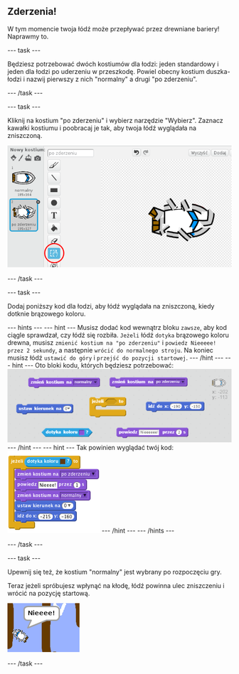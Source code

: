 ## Zderzenia!

W tym momencie twoja łódź może przepływać przez drewniane bariery! Naprawmy to.

\--- task \---

Będziesz potrzebować dwóch kostiumów dla łodzi: jeden standardowy i jeden dla łodzi po uderzeniu w przeszkodę. Powiel obecny kostium duszka-łodzi i nazwij pierwszy z nich "normalny" a drugi "po zderzeniu".

\--- /task \---

\--- task \---

Kliknij na kostium "po zderzeniu" i wybierz narzędzie "Wybierz". Zaznacz kawałki kostiumu i poobracaj je tak, aby twoja łódź wyglądała na zniszczoną.

![screenshot](images/boat-hit-costume.png)

\--- /task \---

\--- task \---

Dodaj poniższy kod dla łodzi, aby łódź wyglądała na zniszczoną, kiedy dotknie brązowego koloru.

\--- hints \--- \--- hint \--- Musisz dodać kod wewnątrz bloku `zawsze`, aby kod ciągle sprawdzał, czy łódź się rozbiła. `Jeżeli` łódź `dotyka` brązowego koloru drewna, musisz `zmienić kostium na "po zderzeniu"` i `powiedz Nieeeee! przez 2 sekundy`, a następnie `wrócić do normalnego stroju`. Na koniec musisz łódź `ustawić do góry` i `przejść do pozycji startowej`. \--- /hint \--- \--- hint \--- Oto bloki kodu, których będziesz potrzebować: ![screenshot](images/boat-hit-blocks.png) \--- /hint \--- \--- hint \--- Tak powinien wyglądać twój kod: ![screenshot](images/boat-hit-code.png) \--- /hint \--- \--- /hints \---

\--- /task \---

\--- task \---

Upewnij się też, że kostium "normalny" jest wybrany po rozpoczęciu gry.

Teraz jeżeli spróbujesz wpłynąć na kłodę, łódź powinna ulec zniszczeniu i wrócić na pozycję startową.

![screenshot](images/boat-crash.png)

\--- /task \---